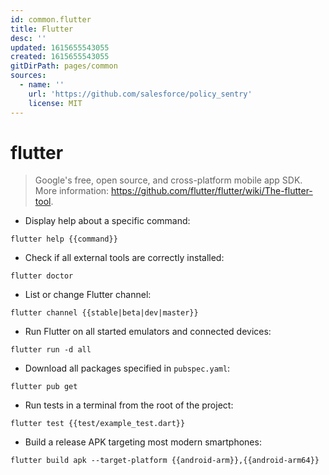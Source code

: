 ```yaml
---
id: common.flutter
title: Flutter
desc: ''
updated: 1615655543055
created: 1615655543055
gitDirPath: pages/common
sources:
  - name: ''
    url: 'https://github.com/salesforce/policy_sentry'
    license: MIT
---
```

# flutter

> Google's free, open source, and cross-platform mobile app SDK.
> More information: <https://github.com/flutter/flutter/wiki/The-flutter-tool>.

- Display help about a specific command:

`flutter help {{command}}`

- Check if all external tools are correctly installed:

`flutter doctor`

- List or change Flutter channel:

`flutter channel {{stable|beta|dev|master}}`

- Run Flutter on all started emulators and connected devices:

`flutter run -d all`

- Download all packages specified in `pubspec.yaml`:

`flutter pub get`

- Run tests in a terminal from the root of the project:

`flutter test {{test/example_test.dart}}`

- Build a release APK targeting most modern smartphones:

`flutter build apk --target-platform {{android-arm}},{{android-arm64}}`

